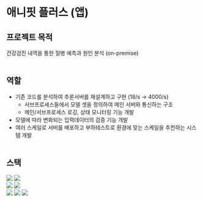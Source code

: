 # 애니핏 플러스 (앱)
## 프로젝트 목적
건강검진 내역을 통한 질병 예측과 원인 분석 (on-premise)
<br/><br/>

## 역할
- 기존 코드를 분석하여 추론서버를 재설계하고 구현 (18/s -> 4000/s)
  - 서브프로세스들에서 모델 셋을 정의하여 메인 서버와 통신하는 구조
  - 메인/서브프로세스 로깅, 상태 모니터링 기능 개발
- 모델에 따라 변화되는 입력데이터의 검증 기능 개발
- 여러 스케일로 서버를 배포하고 부하테스트로 환경에 맞는 스케일을
추천하는 시스템 개발
<br/><br/>

## 스택
<img src='https://img.shields.io/badge/python-4584b6?style=for-the-badge&logo=python&logoColor=white'> <img src='https://img.shields.io/badge/go-00ADD8?style=for-the-badge&logo=go&logoColor=white'><br/>
<img src='https://img.shields.io/badge/fastapi-005571?style=for-the-badge&logo=fastapi&logoColor=white'> <img src='https://img.shields.io/badge/echo-00ADD8?style=for-the-badge&logo=go&logoColor=white'><br/>
<img src='https://img.shields.io/badge/tensorflow-FF6F00?style=for-the-badge&logo=tensorflow&logoColor=white'> <img src='https://img.shields.io/badge/numpy-013243?style=for-the-badge&logo=numpy&logoColor=white'> <img src='https://img.shields.io/badge/onnx-8d8d8d?style=for-the-badge&logo=onnx&logoColor=white'><br/>
